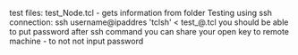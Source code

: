 test files:
test_Node.tcl - gets information from folder 
Testing using ssh connection: 
ssh username@ipaddres 'tclsh' < test_@.tcl
you should be able to put password after ssh command
you can share your open key to remote machine - to not not input password

